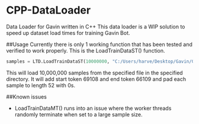 # CPP-DataLoader
Data Loader for Gavin written in C++
This data loader is a WIP solution to speed up dataset load times for training Gavin Bot.

##Usage
Currently there is only 1 working function that has been tested and verified to work properly. This is the LoadTrainDataST() function.

```python
samples = LTD.LoadTrainDataST(10000000, "C:/Users/harve/Desktop/Gavin/GavinTraining/", "Tokenizer-3.to", 69108,66109, 52, 0)
```
This will load 10,000,000 samples from the specified file in the specified directory. It will add start token 69108 and end token 66109 and pad each sample to length 52 with 0s.

##Known issues

* LoadTrainDataMT() runs into an issue where the worker threads randomly terminate when set to a large sample size.
